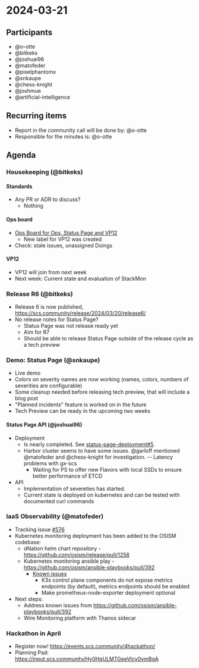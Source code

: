 # 2024-03-21

## Participants

- @o-otte
- @bitkeks
- @joshuai96
- @matofeder
- @pixelphantomx
- @snkaupe
- @chess-knight
- @joshmue
- @artificial-intelligence

## Recurring items

- Report in the community call will be done by: @o-otte
- Responsible for the minutes is: @o-otte

## Agenda

### Housekeeping (@bitkeks)
#### Standards

- Any PR or ADR to discuss?
    - Nothing 

#### Ops board

- [Ops Board for Ops, Status Page and VP12](https://github.com/orgs/SovereignCloudStack/projects/6/views/8?layout=table&groupedBy%5BcolumnId%5D=Status&filterQuery=label%3A%22ops%22%2C%22status-page%22%2C%22SCS-VP12%22+-status%3ADone%2CAbandoned+&visibleFields=%5B%22Title%22%2C%22Assignees%22%2C%22Labels%22%2C%22Repository%22%5D)
    - New label for VP12 was created
- Check: stale issues, unassigned Doings

#### VP12

- VP12 will join from next week
- Next week: Current state and evaluation of StackMon

### Release R6 (@bitkeks)

- Release 6 is now published, https://scs.community/release/2024/03/20/release6/
- No release notes for Status Page?
    - Status Page was not release ready yet
    - Aim for R7
    - Should be able to release Status Page outside of the release cycle as a tech preview

### Demo: Status Page (@snkaupe)

- Live demo
- Colors on severity names are now working (names, colors, numbers of severities are configurable)
- Some cleanup needed before releasing tech preview, that will include a blog post
- "Planned incidents" feature is worked on in the future
- Tech Preview can be ready in the upcoming two weeks

#### Status Page API (@joshuai96)

- Deployment
    - Is nearly completed. See [status-page-deployment#5](https://github.com/SovereignCloudStack/status-page-deployment/pull/5).
    - Harbor cluster seems to have some issues. @garloff mentioned @matofeder and @chess-knight for investigation. -- Latency problems with gx-scs
        - Waiting for PS to offer new Flavors with local SSDs to ensure better performance of ETCD
- API
    - Implementation of severeties has started.
    - Current state is deployed on kubernetes and can be tested with documented curl commands

### IaaS Observability (@matofeder)

- Tracking issue [#576](https://github.com/SovereignCloudStack/issues/issues/576)
- Kubernetes monitoring deployment has been added to the OSISM codebase:
    - dNation helm chart repository - https://github.com/osism/release/pull/1258
    - Kubernetes monitoring ansible play - https://github.com/osism/ansible-playbooks/pull/392
        - [Known issues](https://github.com/osism/ansible-playbooks/pull/392)
            - K3s control plane components do not expose metrics endpoints (by default), metrics endpoints should be enabled
            - Make prometheus-node-exporter deployment optional
- Next steps:
    - Address known issues from https://github.com/osism/ansible-playbooks/pull/392
    - Wire Monitoring platform with Thanos sidecar

### Hackathon in April

- Register now! https://events.scs.community/4hackathon/
- Planning Pad: https://input.scs.community/Hy0HqULMTGeeVIcy0vmBgA

